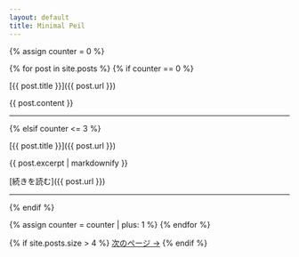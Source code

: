 ```yaml
---
layout: default
title: Minimal Peil
---
```


{% assign counter = 0 %}

{% for post in site.posts %}
  {% if counter == 0 %}
  <!-- 最新記事（全文表示） -->
   [{{ post.title }}]({{ post.url }})

  {{ post.content }}

  ---
  {% elsif counter <= 3 %}
  <!-- 2〜4番目（抜粋＋続きを読む） -->
   [{{ post.title }}]({{ post.url }})

  {{ post.excerpt | markdownify }}

  [続きを読む]({{ post.url }})

  ---
  {% endif %}

  {% assign counter = counter | plus: 1 %}
{% endfor %}

{% if site.posts.size > 4 %}
[次のページ →](/page2.md)
{% endif %}
